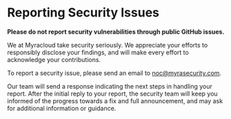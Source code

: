 # Reporting Security Issues

**Please do not report security vulnerabilities through public GitHub issues.**

We at Myracloud take security seriously. We appreciate your efforts to responsibly disclose your findings, and will make every effort to acknowledge your contributions.

To report a security issue, please send an email to [noc@myrasecurity.com](mailto:noc@myrasecurity.com).

Our team will send a response indicating the next steps in handling your report. After the initial reply to your report, the security team will keep you informed of the progress towards a fix and full announcement, and may ask for additional information or guidance.
